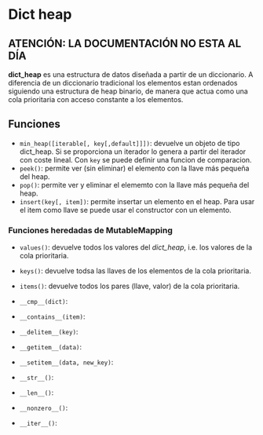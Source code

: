 
# Dict heap
## ATENCIÓN: LA DOCUMENTACIÓN NO ESTA AL DÍA
**dict\_heap** es una estructura de datos diseñada a partir de un diccionario. A diferencia de un diccionario tradicional los elementos estan ordenados siguiendo una estructura de heap binario, de manera que actua como una cola prioritaria con acceso constante a los elementos.

## Funciones

* `min_heap([iterable[, key[,default]]])`: devuelve un objeto de tipo dict\_heap. Si se proporciona un iterador lo genera a partir del iterador con coste lineal. Con `key` se puede definir una funcion de comparacion.
* `peek()`: permite ver (sin eliminar) el elemento con la llave más pequeña del heap.
* `pop()`: permite ver y eliminar el elememto con la llave más pequeña del heap.
* `insert(key[, item])`: permite insertar un elemento en el heap. Para usar el item como llave se puede usar el constructor con un elemento.

### Funciones heredadas de MutableMapping
* `values()`: devuelve todos los valores del *dict\_heap*, i.e. los valores de la cola prioritaria.

* `keys()`: devuelve todsa las llaves de los elementos de la cola prioritaria.

* `items()`: devuelve todos los pares (llave, valor) de la cola prioritaria.

* `__cmp__(dict)`:

* `__contains__(item)`:

* `__delitem__(key)`:

* `__getitem__(data)`:

* `__setitem__(data, new_key)`:

* `__str__()`:

* `__len__()`:

* `__nonzero__()`:

* `__iter__()`:
